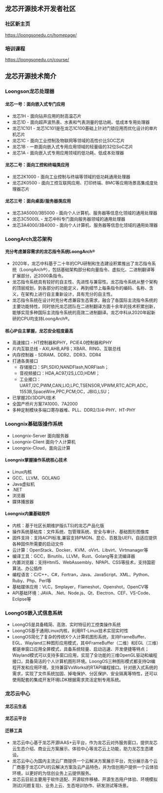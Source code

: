 ## 龙芯开源技术开发者社区

### 社区新主页
https://loongsonedu.cn/homepage/

### 培训课程
https://loongsonedu.cn/course/

## 龙芯开源技术简介

### Loongson龙芯处理器
#### 龙芯一号：面向嵌入式专门应用
* 龙芯1H - 面向钻井应用的耐高温芯片
* 龙芯1D - 面向超声波热表、水表和气表测量的低功耗、低成本专用处理器
* 龙芯1C101 - 龙芯1C101是在龙芯1C100基础上针对门锁应用而优化设计的单片机芯片
* 龙芯1C - 面向工业控制及物联网等领域的高性价比SOC芯片
* 龙芯1B - 一款面向嵌入式专用应用领域的轻量级的32位SoC芯片
* 龙芯1A - 面向嵌入式专用应用领域的低功耗、低成本处理器

#### 龙芯二号：面向工控和终端类应用
* 龙芯2K1000 - 面向工业控制与终端等领域的低功耗通用处理器
* 龙芯2K0500 - 面向工控互联网应用、打印终端、BMC等应用场景高集成度处理器芯片

#### 龙芯三号：面向桌面/服务器类应用
* 龙芯3A5000/3B5000 - 面向个人计算机、服务器等信息化领域的通用处理器
* 龙芯3C5000L - 龙芯中科专门面向服务器领域的通用处理器
* 龙芯3A4000/3B4000 - 面向个人计算机、服务器等信息化领域的通用处理器

### LoongArch龙芯架构
#### 充分考虑兼容需求的龙芯指令系统LoongArch®
* 2020年，龙芯中科基于二十年的CPU研制和生态建设积累推出了龙芯指令系统（LoongArch®），包括基础架构部分和向量指令、虚拟化、二进制翻译等扩展部分，近2000条指令。
* 龙芯指令系统具有较好的自主性、先进性与兼容性。龙芯指令系统从整个架构的顶层规划，到各部分的功能定义，再到细节上每条指令的编码、名称、含义，在架构上进行自主重新设计，具有充分的自主性。
* 龙芯指令系统在设计时充分考虑兼容生态需求，融合了各国际主流指令系统的主要功能特性，同时依托龙芯团队在二进制翻译方面十余年的技术积累创新，能够实现多种国际主流指令系统的高效二进制翻译。龙芯中科从2020年起新研的CPU均支持LoongArch®。

#### 核心IP自主掌握，龙芯安全程度最高
* 高速接口 - HT控制器和PHY，PCIE4.0控制器和PHY
* 片内互联总线 - AXI,AHB,APB；XBAR、RING、互联总线
* 内存控制器 - SDRAM、DDR2、DDR3、DDR4
* 打通各类接口
  - 存储接口：SPI,SDIO,NANDFlash,NORFlash；
  - 音视频接口：HDA,AC97,I2S,LCD,HDMI；
  - 工业接口：UART,I2C,PWM,CAN,LIO,LPC,TSENSOR,VPWM,RTC,ACPI,ADC，1553B,SpaceWire,PPC,PCM,OC，JBIG,LSU；
* 已掌握2D/3DGPU技术
* 全国产桥片方案7A1000、7A2000
* 多种定制模块多端口寄存器堆、PLL、DDR2/3/4-PHY、HT-PHY

### Loongnix基础版操作系统 
* Loongnix-Server 面向服务器
* Loongnix-Client 面向个人计算机
* Loongnix-Cloud，面向云计算

#### Loongnix掌握操作系统核心技术
* Linux内核
* GCC、LLVM、GOLANG
* Java虚拟机
* .NET
* 浏览器
* 媒体播放器

#### Loongnix内置基础软件
* 内核：基于社区长期维护版(LTS)的龙芯产品化版
* 操作系统基础库：文件系统、包管理系统、安全与审计、基础图形图像库
* 固件支持：支持ACPI标准,兼容支持PMON、昆仑、百敖及UEFI，自适应提供各种固件所需要的启动文件
* 云计算：OpenStack、Docker、KVM、oVirt、Libvirt、Virtmanager等
* 编译工具：GCC，Binutils，LLVM，Rust、Golang等主流编译器
* 内置浏览器：支持Html5、WebAssembly、NPAPI、CSS等技术，支持国密算法、办公插件
* 编程语言：C/C++、C#，Fortran，Java、JavaScript、XML、Python、Ruby、Php、Perl等
* 基础媒体应用：VLC，Smplayer，Flameshot，Openshot，OpenCV等
* API基础环境：JAVA、.Net、Node.js、Qt、Electron、CEF、VS-Code、Eclipse等

### LoongOS嵌入式信息系统
* LoongOS是具备精简、高效、实时特征的工控类操作系统
* LoongOS基于通用Linux内核，利用RT-Linux技术实现实时性
* LoongOS简化了复杂的传统X个人计算机图形系统，支持FrameBuffer、EGL、Wayland三种图形应用模式，其中FrameBuffer（二维）和EGL（三维）都是单窗口应用全屏模式，具备系统轻量、启动迅速、开发便捷等特点；Wayland模式可以支持多窗口应用，实现了全功能的三维OpenGL驱动和编程接口，具备简洁的个人计算机图形环境。LoongOS三种图形模式都支持Qt编程开发和应用环境，支持兼容VxWorks的RTAPI编程接口。针对嵌入式系统的需求，实现了文件系统加固、掉电保护、分区保护、安全隔离等特性，还可以使用配套的集成开发环境LDK根据需求灵活定制专用系统。

### 龙芯云中心

#### 龙芯云生态
#### 龙芯云平台
#### 迁移工具

* 龙芯云中心基于龙芯开源IAAS+云平台，作为龙芯云对外服务窗口，提供龙芯云生态介绍、商业云方案展示、体验中心等龙芯云上功能，助力龙芯生态建设。
* 龙芯云中心为国内主流云厂商提供一个云解决方案展示平台，充分展示各个云厂商基于龙芯CPU的云解决方案及云产品特色，并为信创用户提供一个云体验环境，以更好的为信创业务上云提供服务。
* 龙芯云目前主要用于软件适配、开源软件移植、开源生态用户体验、环境模拟测试(问题复现)、业务上云、生态培训协作、研发测试等场景。
